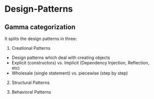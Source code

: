 # Design-Patterns

## Gamma categorization
It splits the design patterns in three:
1. Creational Patterns
* Design patterns which deal with creating objects
* Explicit (constructors) vs. Implicit (Dependency Injection, Reflection, etc)
* Wholesale (single statement) vs. piecewise (step by step)

2. Structural Patterns


3. Behavioral Patterns
